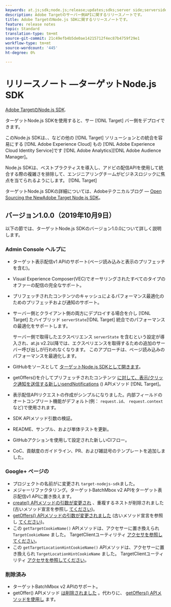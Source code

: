 ```yaml
---
keywords: at.js;sdk;node.js;release;updates;sdks;server side;serverside;server-side;nodejs
description: Adobe Targetのサーバー側APIに関するリリースノートです。
title: Adobe TargetのNode.js SDKに関するリリースノートです。
feature: release notes
topic: Standard
translation-type: tm+mt
source-git-commit: 21c49efb4b5de0ae14215712f4ec87b4759f29e1
workflow-type: tm+mt
source-wordcount: '445'
ht-degree: 0%

---
```



# リリースノート —ターゲットNode.js SDK

[Adobe TargetのNode.js SDK](https://github.com/adobe/target-nodejs-sdk).

ターゲットNode.js SDKを使用すると、サー [!DNL Target] バー側をデプロイできます。

このNode.js SDKは、、などの他の [!DNL Target] ソリューションとの統合を容易にする [!DNL Adobe Experience Cloud] もの [!DNL Adobe Experience Cloud Identity Service]です [!DNL Adobe Analytics][!DNL Adobe Audience Manager]。

Node.js SDKは、ベストプラクティスを導入し、アドビの配信APIを使用して統合する際の複雑さを排除して、エンジニアリングチームがビジネスロジックに焦点を当てられるようにします。 [!DNL Target]

ターゲットNode.js SDKの詳細については、Adobeテクニカルブログ — [Open Sourcing the NewAdobe Target Node.js SDK](https://medium.com/adobetech/open-sourcing-the-new-adobe-target-node-js-sdk-b6feafd828bc)。

## バージョン1.0.0（2019年10月9日）

以下の節では、ターゲットNode.js SDKのバージョン1.0.0について詳しく説明します。

### Admin Console ヘルプに

* ターゲット表示配信v1 APIのサポート(ページ読み込みと表示のプリフェッチを含む)。
* Visual Experience Composer(VEC)でオーサリングされたすべてのタイプのオファーの配信の完全なサポート。
* プリフェッチされたコンテンツのキャッシュによるパフォーマンス最適化のためのプリフェッチおよび通知のサポート。
* サーバー側とクライアント側の両方にデプロイする場合を介し [!DNL Target] たハイブリッド `serverState`[!DNL Target] 統合でのパフォーマンスの最適化をサポートします。

   サーバー側で取得したエクスペリエンス `serverState` を含むという設定が導入され、at.js v2.2以降では、エクスペリエンスを取得するための追加のサーバー呼び出しが行われなくなります。 このアプローチは、ページ読み込みのパフォーマンスを最適化します。

* GitHubをソースとして [ターゲットNode.js SDKとして開きます](https://github.com/adobe/target-nodejs-sdk)。
* getOffers()を介してプリフェッチされたコンテンツ [に対して、表示/クリック通知を送信する新しいsendNotifications](https://github.com/adobe/target-nodejs-sdk/blob/master/README.md#targetclientsendnotifications) () APIメソッド [!DNL Target][](https://github.com/adobe/target-nodejs-sdk/blob/master/README.md#targetclientsendnotifications)。
* 表示配信APIリクエストの作成がシンプルになりました。内部フィールドのオートコンプリート機能がデフォルト(例： `request.id`、 `request.context`など)で使用されます。
* SDK APIメソッド引数の検証。
* README、サンプル、および単体テストを更新。
* GitHubアクションを使用して設定された新しいCIフロー。
* CoC、貢献度のガイドライン、PR、および雑誌号のテンプレートを追加しました。

### Google+ ページの 

* プロジェクトの名前がに変更され `target-nodejs-sdk`ました。
* メジャーリファクタリング。ターゲットBatchMbox v2 APIをターゲット表示配信v1 APIに置き換えます。
* [create() APIメソッドの引数が変更され](https://github.com/adobe/target-nodejs-sdk/blob/master/README.md#targetclientcreate) 、重複するネストが削除されました(古いメソッド宣言を参照し [てください](https://www.npmjs.com/package/@adobe/target-node-client#targetnodeclientcreate))。
* [getOffers() APIメソッドの引数が変更されました](https://github.com/adobe/target-nodejs-sdk/blob/master/README.md#targetclientgetoffers) (古いメソッド宣言を参照し [てください](https://www.npmjs.com/package/@adobe/target-node-client#targetnodeclientgetoffers))。
* この `getTargetCookieName()` APIメソッドは、アクセサーに置き換えられ `TargetCookieName` ました。 TargetClientユーティリティ [アクセサを参照してください](https://github.com/adobe/target-nodejs-sdk/blob/master/README.md#targetclient-utility-accessors)。
* この `getTargetLocationHintCookieName()` APIメソッドは、アクセサーに置き換えられ `TargetLocationHintCookieName` ました。  TargetClientユーティリティ [アクセサを参照してください](https://github.com/adobe/target-nodejs-sdk/blob/master/README.md#targetclient-utility-accessors)。

### 削除済み

* ターゲットBatchMbox v2 APIのサポート。
* getOffer() APIメソッド [は削除されました](https://www.npmjs.com/package/@adobe/target-node-client#targetnodeclientgetoffer) 。代わりに、 [getOffers() APIメソッドを使用し](https://github.com/adobe/target-nodejs-sdk/blob/master/README.md#targetclientgetoffers) ます。

